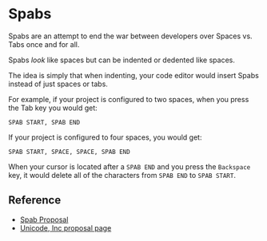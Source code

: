 # Spabs
Spabs are an attempt to end the war between developers over Spaces vs. Tabs once and for all.

Spabs _look_ like spaces but can be indented or dedented like spaces.

The idea is simply that when indenting, your code editor would insert Spabs instead of just spaces or tabs.

For example, if your project is configured to two spaces, when you press the Tab key you would get:
```
SPAB START, SPAB END
```

If your project is configured to four spaces, you would get:
```
SPAB START, SPACE, SPACE, SPAB END
```
When your cursor is located after a `SPAB END` and you press the `Backspace` key, it would delete all of the characters from `SPAB END` to `SPAB START`.

## Reference
- [Spab Proposal](PROPOSAL.md)
- [Unicode, Inc proposal page](http://www.unicode.org/pending/proposals.html)
 